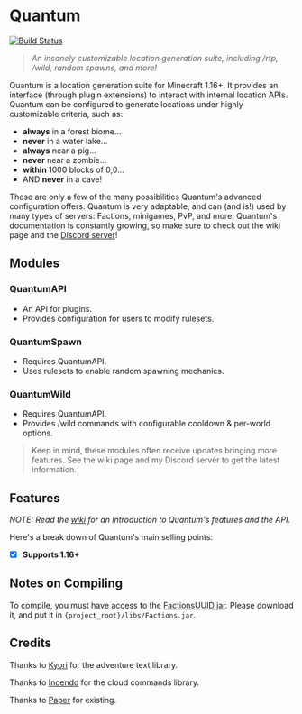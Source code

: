 # Quantum


[![Build Status](https://ci.kscott.dev/api/badges/kadenscott/Quantum/status.svg?ref=refs/heads/v2)](https://ci.kscott.dev/kadenscott/Quantum)

> _An insanely customizable location generation suite, including /rtp, /wild, random spawns, and more!_ 

Quantum is a location generation suite for Minecraft 1.16+. It provides an interface (through plugin extensions) to interact with internal location APIs. Quantum can be configured to generate locations under highly customizable criteria, such as:

- **always** in a forest biome...
- **never** in a water lake...
- **always** near a pig...
- **never** near a zombie...
- **within** 1000 blocks of 0,0...
- AND **never** in a cave!

These are only a few of the many possibilities Quantum's advanced configuration offers. Quantum is very adaptable, and can (and is!) used by many types of servers: Factions, minigames, PvP, and more. Quantum's documentation is constantly growing, so make sure to check out the wiki page and the [Discord server](https://chat.ksc.sh)!

## Modules

### QuantumAPI

- An API for plugins.
- Provides configuration for users to modify rulesets.

### QuantumSpawn

- Requires QuantumAPI.
- Uses rulesets to enable random spawning mechanics.

### QuantumWild

- Requires QuantumAPI.
- Provides /wild commands with configurable cooldown & per-world options.

> Keep in mind, these modules often receive updates bringing more features. See the wiki page and my Discord server to get the latest information. 

## Features

_NOTE: Read the [wiki](../../wiki) for an introduction to Quantum's features and the API._

Here's a break down of Quantum's main selling points:

- [x] **Supports 1.16+**

## Notes on Compiling

To compile, you must have access to the [FactionsUUID jar](https://www.spigotmc.org/resources/factionsuuid.1035/).
Please download it, and put it in `{project_root}/libs/Factions.jar`.

## Credits

Thanks to [Kyori](https://github.com/KyoriPowered) for the adventure text library.

Thanks to [Incendo](https://github.com/Incendo) for the cloud commands library.

Thanks to [Paper](https://papermc.io) for existing.
